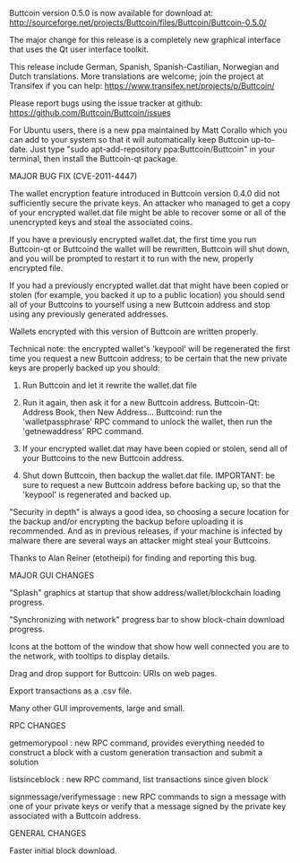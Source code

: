 Buttcoin version 0.5.0 is now available for download at:
http://sourceforge.net/projects/Buttcoin/files/Buttcoin/Buttcoin-0.5.0/

The major change for this release is a completely new graphical interface that uses the Qt user interface toolkit.

This release include German, Spanish, Spanish-Castilian, Norwegian and Dutch translations. More translations are welcome; join the project at Transifex if you can help:
https://www.transifex.net/projects/p/Buttcoin/

Please report bugs using the issue tracker at github:
https://github.com/Buttcoin/Buttcoin/issues

For Ubuntu users, there is a new ppa maintained by Matt Corallo which you can add to your system so that it will automatically keep Buttcoin up-to-date.  Just type "sudo apt-add-repository ppa:Buttcoin/Buttcoin" in your terminal, then install the Buttcoin-qt package.

MAJOR BUG FIX  (CVE-2011-4447)

The wallet encryption feature introduced in Buttcoin version 0.4.0 did not sufficiently secure the private keys. An attacker who
managed to get a copy of your encrypted wallet.dat file might be able to recover some or all of the unencrypted keys and steal the
associated coins.

If you have a previously encrypted wallet.dat, the first time you run Buttcoin-qt or Buttcoind the wallet will be rewritten, Buttcoin will
shut down, and you will be prompted to restart it to run with the new, properly encrypted file.

If you had a previously encrypted wallet.dat that might have been copied or stolen (for example, you backed it up to a public
location) you should send all of your Buttcoins to yourself using a new Buttcoin address and stop using any previously generated addresses.

Wallets encrypted with this version of Buttcoin are written properly.

Technical note: the encrypted wallet's 'keypool' will be regenerated the first time you request a new Buttcoin address; to be certain that the
new private keys are properly backed up you should:

1. Run Buttcoin and let it rewrite the wallet.dat file

2. Run it again, then ask it for a new Buttcoin address.
Buttcoin-Qt: Address Book, then New Address...
Buttcoind: run the 'walletpassphrase' RPC command to unlock the wallet,  then run the 'getnewaddress' RPC command.

3. If your encrypted wallet.dat may have been copied or stolen, send  all of your Buttcoins to the new Buttcoin address.

4. Shut down Buttcoin, then backup the wallet.dat file.
IMPORTANT: be sure to request a new Buttcoin address before backing up, so that the 'keypool' is regenerated and backed up.

"Security in depth" is always a good idea, so choosing a secure location for the backup and/or encrypting the backup before uploading it is recommended. And as in previous releases, if your machine is infected by malware there are several ways an attacker might steal your Buttcoins.

Thanks to Alan Reiner (etotheipi) for finding and reporting this bug.

MAJOR GUI CHANGES

"Splash" graphics at startup that show address/wallet/blockchain loading progress.

"Synchronizing with network" progress bar to show block-chain download progress.

Icons at the bottom of the window that show how well connected you are to the network, with tooltips to display details.

Drag and drop support for Buttcoin: URIs on web pages.

Export transactions as a .csv file.

Many other GUI improvements, large and small.

RPC CHANGES

getmemorypool : new RPC command, provides everything needed to construct a block with a custom generation transaction and submit a solution

listsinceblock : new RPC command, list transactions since given block

signmessage/verifymessage : new RPC commands to sign a message with one of your private keys or verify that a message signed by the private key associated with a Buttcoin address.

GENERAL CHANGES

Faster initial block download.
